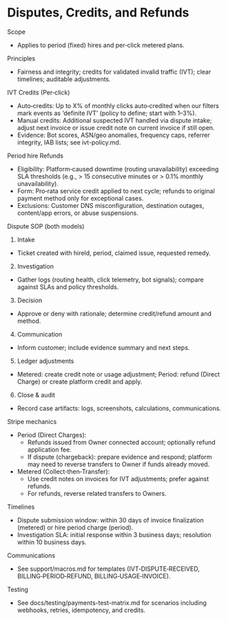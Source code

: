 # Disputes, Credits, and Refunds

Scope
- Applies to period (fixed) hires and per‑click metered plans.

Principles
- Fairness and integrity; credits for validated invalid traffic (IVT); clear timelines; auditable adjustments.

IVT Credits (Per‑click)
- Auto‑credits: Up to X% of monthly clicks auto‑credited when our filters mark events as ‘definite IVT’ (policy to define; start with 1–3%).
- Manual credits: Additional suspected IVT handled via dispute intake; adjust next invoice or issue credit note on current invoice if still open.
- Evidence: Bot scores, ASN/geo anomalies, frequency caps, referrer integrity, IAB lists; see ivt-policy.md.

Period hire Refunds
- Eligibility: Platform‑caused downtime (routing unavailability) exceeding SLA thresholds (e.g., > 15 consecutive minutes or > 0.1% monthly unavailability).
- Form: Pro‑rata service credit applied to next cycle; refunds to original payment method only for exceptional cases.
- Exclusions: Customer DNS misconfiguration, destination outages, content/app errors, or abuse suspensions.

Dispute SOP (both models)
1) Intake
- Ticket created with hireId, period, claimed issue, requested remedy.
2) Investigation
- Gather logs (routing health, click telemetry, bot signals); compare against SLAs and policy thresholds.
3) Decision
- Approve or deny with rationale; determine credit/refund amount and method.
4) Communication
- Inform customer; include evidence summary and next steps.
5) Ledger adjustments
- Metered: create credit note or usage adjustment; Period: refund (Direct Charge) or create platform credit and apply.
6) Close & audit
- Record case artifacts: logs, screenshots, calculations, communications.

Stripe mechanics
- Period (Direct Charges):
  - Refunds issued from Owner connected account; optionally refund application fee.
  - If dispute (chargeback): prepare evidence and respond; platform may need to reverse transfers to Owner if funds already moved.
- Metered (Collect‑then‑Transfer):
  - Use credit notes on invoices for IVT adjustments; prefer against refunds.
  - For refunds, reverse related transfers to Owners.

Timelines
- Dispute submission window: within 30 days of invoice finalization (metered) or hire period charge (period).
- Investigation SLA: initial response within 3 business days; resolution within 10 business days.

Communications
- See support/macros.md for templates (IVT‑DISPUTE‑RECEIVED, BILLING‑PERIOD‑REFUND, BILLING‑USAGE‑INVOICE).

Testing
- See docs/testing/payments-test-matrix.md for scenarios including webhooks, retries, idempotency, and credits.


